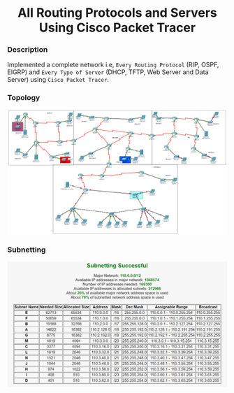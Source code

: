 <h1 align="center">All Routing Protocols and Servers Using Cisco Packet Tracer</h1>

### Description
Implemented a complete network i.e, `Every Routing Protocol` (RIP, OSPF, EIGRP) and `Every Type of Server` (DHCP, TFTP, Web Server and Data Server) using `Cisco Packet Tracer`.

### Topology
<div align="center">
  <img src = "https://github.com/SameetAsadullah/All-Routing-Protocols-And-Servers-Using-Cisco-Packet-Tracer/blob/main/src/Topology.png" alt = "" width="900px"/>
</div>

### Subnetting
<div align="center">
  <img src = "https://github.com/SameetAsadullah/All-Routing-Protocols-And-Servers-Using-Cisco-Packet-Tracer/blob/main/src/IP Addresses.png" alt = "" width="900px"/>
</div>
